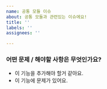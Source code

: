 ```yaml
---
name: 공통 모듈 이슈
about: 공통 모듈과 관련있는 이슈에요!
title: ''
labels: ''
assignees: ''

---
```


### 어떤 문제 / 해야할 사항은 무엇인가요?

- 이 기능을 추가해야 할거 같아요.
- 이 기능에 문제가 있어요.
